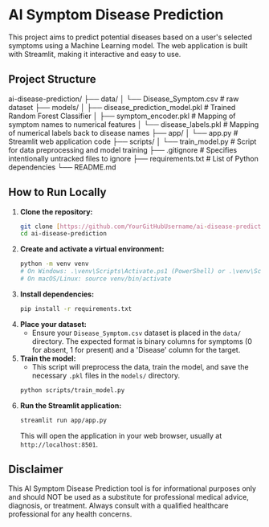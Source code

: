 
# AI Symptom Disease Prediction

This project aims to predict potential diseases based on a user's selected symptoms using a Machine Learning model. The web application is built with Streamlit, making it interactive and easy to use.

## Project Structure

ai-disease-prediction/
├── data/
│   └── Disease_Symptom.csv      # raw dataset
├── models/
│   ├── disease_prediction_model.pkl  # Trained Random Forest Classifier
│   ├── symptom_encoder.pkl         # Mapping of symptom names to numerical features
│   └── disease_labels.pkl          # Mapping of numerical labels back to disease names
├── app/
│   └── app.py                     # Streamlit web application code
├── scripts/
│   └── train_model.py             # Script for data preprocessing and model training
├── .gitignore                     # Specifies intentionally untracked files to ignore
├── requirements.txt               # List of Python dependencies
└── README.md      



## How to Run Locally

1.  **Clone the repository:**
    ```bash
    git clone [https://github.com/YourGitHubUsername/ai-disease-prediction.git](https://github.com/YourGitHubUsername/ai-disease-prediction.git)
    cd ai-disease-prediction
    ```
2.  **Create and activate a virtual environment:**
    ```bash
    python -m venv venv
    # On Windows: .\venv\Scripts\Activate.ps1 (PowerShell) or .\venv\Scripts\activate.bat (Cmd)
    # On macOS/Linux: source venv/bin/activate
    ```
3.  **Install dependencies:**
    ```bash
    pip install -r requirements.txt
    ```
4.  **Place your dataset:**
    * Ensure your `Disease_Symptom.csv` dataset is placed in the `data/` directory. The expected format is binary columns for symptoms (0 for absent, 1 for present) and a 'Disease' column for the target.
5.  **Train the model:**
    * This script will preprocess the data, train the model, and save the necessary `.pkl` files in the `models/` directory.
    ```bash
    python scripts/train_model.py
    ```
6.  **Run the Streamlit application:**
    ```bash
    streamlit run app/app.py
    ```
    This will open the application in your web browser, usually at `http://localhost:8501`.

## Disclaimer

This AI Symptom Disease Prediction tool is for informational purposes only and should NOT be used as a substitute for professional medical advice, diagnosis, or treatment. Always consult with a qualified healthcare professional for any health concerns.